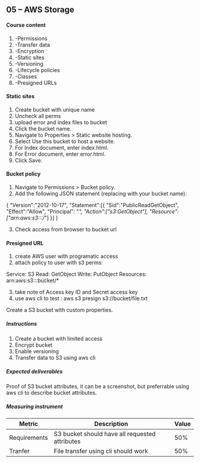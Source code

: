 ## 05 – AWS Storage

#### Course content

1. -Permissions
2. -Transfer data
3. -Encryption
4. -Static sites
5. -Versioning
6. -Lifecycle policies
7. -Classes
8. -Presigned URLs


#### Static sites

1. Create bucket with unique name
2. Uncheck all perms
3. upload error and index files to bucket
4. Click the bucket name.
5. Navigate to Properties > Static website hosting.
6. Select Use this bucket to host a website.
7. For Index document, enter index.html.
8. For Error document, enter error.html.
9. Click Save.

#### Bucket policy

1. Navigate to Permissions > Bucket policy.
2. Add the following JSON statement (replacing <my-bucket> with your bucket name):


 {
  "Version":"2012-10-17",
  "Statement":[{
     "Sid":"PublicReadGetObject",
     "Effect":"Allow",
     "Principal": "*",
     "Action":["s3:GetObject"],
     "Resource":["arn:aws:s3:::<my-bucket>/*"]
   }]
}

3. Check access from browser to bucket url


#### Presigned URL

1. create AWS user with programatic access
2. attach policy to user with s3 perms:
 
Service: S3
Read: GetObject
Write: PutObject
Resources: arn:aws:s3:::bucket/*

3. take note of Access key ID and Secret access key
4. use aws cli to test : aws s3 presign s3://bucket/file.txt


Create a S3 bucket with custom properties.

##### Instructions

1.  Create a bucket with limited access
2.  Encrypt bucket
3.  Enable versioning
4.  Transfer data to S3 using aws cli


##### Expected deliverables 

Proof of S3 bucket attributes, it can be a screenshot, but preferrable using aws cli to describe bucket attributes.

##### Measuring instrument 

| Metric  |  Description | Value  |
| ------------ | ------------ | ------------ |
| Requirements | S3 bucket should have all requested attributes | 50%  |
| Tranfer | File transfer using cli should work  | 50%  |

